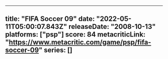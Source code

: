 
---
title: "FIFA Soccer 09"
date: "2022-05-11T05:00:07.843Z"
releaseDate: "2008-10-13"
platforms: ["psp"]
score: 84
metacriticLink: "https://www.metacritic.com/game/psp/fifa-soccer-09"
series: []
---
